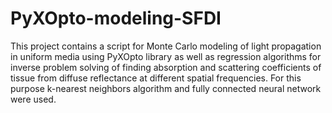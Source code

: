 # PyXOpto-modeling-SFDI

This project contains a script for Monte Carlo modeling of light propagation in uniform media using PyXOpto library as well as regression algorithms for inverse problem solving of finding absorption and scattering coefficients of  tissue from diffuse reflectance at different spatial frequencies. For this purpose k-nearest neighbors algorithm and fully connected neural network were used. 

